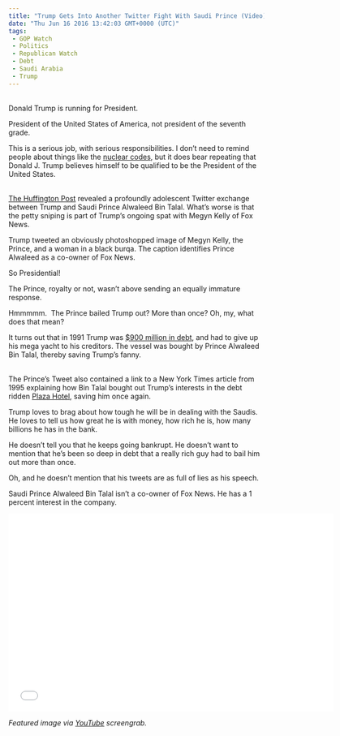 ```yaml
---
title: "Trump Gets Into Another Twitter Fight With Saudi Prince (Video)"
date: "Thu Jun 16 2016 13:42:03 GMT+0000 (UTC)"
tags: 
 - GOP Watch
 - Politics
 - Republican Watch
 - Debt
 - Saudi Arabia
 - Trump
---
```

<p><!--OffDef--><br>
Donald Trump is running for President.</p><p>President of the United States of America, not president of the seventh grade.</p><p>This is a serious job, with serious responsibilities. I don&#x2019;t need to remind people about things like the <a href="/2016/06/10/rubio-dont-trust-trump-nuke-codes-potus-video/">nuclear codes</a>, but it does bear repeating that Donald J. Trump believes himself to be qualified to be the President of the United States.</p><p><!--Ads1--><br>
<a href="http://www.huffingtonpost.com/entry/saudi-prince-alwaleed-donald-trump_us_56aafa72e4b0010e80e99806" onclick="__gaTracker(&apos;send&apos;, &apos;event&apos;, &apos;outbound-article&apos;, &apos;http://www.huffingtonpost.com/entry/saudi-prince-alwaleed-donald-trump_us_56aafa72e4b0010e80e99806&apos;, &apos;The Huffington Post&apos;);">The Huffington Post</a> revealed a profoundly adolescent Twitter exchange between Trump and Saudi Prince Alwaleed Bin Talal. What&#x2019;s worse is that the petty sniping is part of Trump&#x2019;s ongoing spat with Megyn Kelly of Fox News.</p><p>Trump tweeted an obviously photoshopped image of Megyn Kelly, the Prince, and a woman in a black burqa. The caption identifies Prince Alwaleed as a co-owner of Fox News.</p><p>So Presidential!</p><p>The Prince, royalty or not, wasn&#x2019;t above sending an equally immature response.</p><p><script async src="//platform.twitter.com/widgets.js" charset="utf-8"></script></p><p>Hmmmmm. &#xA0;The Prince bailed Trump out? More than once? Oh, my, what does that mean?</p><p>It turns out that in 1991 Trump was <a href="https://www.buzzfeed.com/andrewkaczynski/set-an-open-course-for-the-virgin-sea?utm_term=.uuwpKGNP1#.gi7bN4YLn" onclick="__gaTracker(&apos;send&apos;, &apos;event&apos;, &apos;outbound-article&apos;, &apos;https://www.buzzfeed.com/andrewkaczynski/set-an-open-course-for-the-virgin-sea?utm_term=.uuwpKGNP1#.gi7bN4YLn&apos;, &apos;$900 million in debt&apos;);">$900 million in debt</a>, and had to give up his mega yacht&#xA0;to his creditors. The vessel was bought by Prince Alwaleed Bin Talal, thereby saving Trump&#x2019;s fanny.</p><p><!--Ads2--><br>
The Prince&#x2019;s Tweet also contained a link to a New York Times article from 1995 explaining how Bin Talal bought out Trump&#x2019;s interests in the debt ridden <a href="http://www.nytimes.com/1995/04/12/business/trump-is-selling-plaza-hotel-to-saudi-and-asian-investors.html" onclick="__gaTracker(&apos;send&apos;, &apos;event&apos;, &apos;outbound-article&apos;, &apos;http://www.nytimes.com/1995/04/12/business/trump-is-selling-plaza-hotel-to-saudi-and-asian-investors.html&apos;, &apos;Plaza Hotel&apos;);">Plaza Hotel</a>, saving him once again.</p><p>Trump loves to brag about how tough he will be in dealing with the Saudis. He loves to tell us how great he is with money, how rich he is, how many billions he has in the bank.</p><p>He doesn&#x2019;t tell you that he keeps going bankrupt. He doesn&#x2019;t want to mention that he&#x2019;s been so deep in debt that a really rich guy had to bail him out more than once.</p><p>Oh, and he doesn&#x2019;t mention that his tweets are as full of lies as his speech.</p><p>Saudi Prince Alwaleed Bin Talal isn&#x2019;t a co-owner of Fox News. He has a 1 percent interest in the company.</p><p><span class="embed-youtube" style="text-align:center; display: block;"><iframe class="youtube-player" type="text/html" width="640" height="390" src="//www.youtube.com/embed/M6ozVeMRakI?version=3&amp;rel=1&amp;fs=1&amp;autohide=2&amp;showsearch=0&amp;showinfo=1&amp;iv_load_policy=1&amp;wmode=transparent" allowfullscreen="true" style="border:0;"></iframe></span></p><p><em>Featured image via <a href="https://www.youtube.com/watch?v=M6ozVeMRakI" onclick="__gaTracker(&apos;send&apos;, &apos;event&apos;, &apos;outbound-article&apos;, &apos;https://www.youtube.com/watch?v=M6ozVeMRakI&apos;, &apos;YouTube&apos;);">YouTube</a> screengrab.</em></p><p>&#xA0;</p>